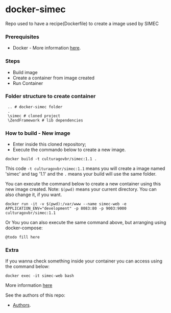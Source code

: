 # docker-simec

Repo used to have a recipe(Dockerfile) to create a image used by SIMEC

### Prerequisites
* Docker - More information [here](http://pt.slideshare.net/vinnyfs89/docker-essa-baleia-vai-te-conquistar?qid=aed7b752-f313-4515-badd-f3bf811c8a35&v=&b=&from_search=1).

### Steps
* Build image
* Create a container from image created
* Run Container

### Folder structure to create container
```
 .. # docker-simec folder
 .
 \simec # cloned project
 \ZendFramework # lib dependencies
```

### How to build - New image
* Enter inside this cloned repository;
* Execute the commando below to create a new image.
```
docker build -t culturagovbr/simec:1.1 .
```

This code `-t culturagovbr/simec:1.1` means you will create a image named 'simec' and tag '1.1' and the `.` means your build will use the same folder.

You can execute the command below to create a new container using this new image created. Note: `$(pwd)` means your current directory. You can also change it, if you want.
```
docker run -it -v $(pwd):/var/www --name simec-web -e APPLICATION_ENV="development" -p 8083:80 -p 9003:9000 culturagovbr/simec:1.1
```

Or You you can also execute the same command above, but arranging using docker-compose:
```
@todo fill here
```

### Extra

If you wanna check something inside your container you can access using the command below:
```
docker exec -it simec-web bash
```

More information [here](https://hub.docker.com/r/culturagovbr/simec)

See the authors of this repo:
* [Authors](./Authors.md).
